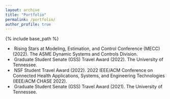 ```yaml
---
layout: archive
title: "Portfolio"
permalink: /portfolio/
author_profile: true
---
```


{% include base_path %}

<ul>
  <li>&nbsp;Rising Stars at Modeling, Estimation, and Control Conference (MECC) (2022). The ASME Dynamic Systems and Controls Division.</li>
  <li>&nbsp;Graduate Student Senate (GSS) Travel Award (2022). The University of Tennessee.</li>
  <li>&nbsp;NSF Student Travel Award (2022). 2022 IEEE/ACM Conference on Connected Health Applications, Systems, and Engineering Technologies (IEEE/ACM CHASE 2022).</li>
  <li>&nbsp;Graduate Student Senate (GSS) Travel Award (2021). The University of Tennessee.</li>
</ul>
